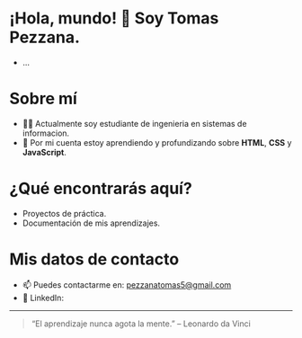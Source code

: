 # ¡Hola, mundo! 👋 Soy Tomas Pezzana. 
- ... 

# Sobre mí
- 🧑‍💻 Actualmente soy estudiante de ingenieria en sistemas de informacion.
- 🌱 Por mi cuenta estoy aprendiendo y profundizando sobre **HTML**, **CSS** y **JavaScript**.

# ¿Qué encontrarás aquí?
- Proyectos de práctica.
- Documentación de mis aprendizajes.

# Mis datos de contacto
- 📫 Puedes contactarme en: pezzanatomas5@gmail.com
- 💼 LinkedIn:  

---

> “El aprendizaje nunca agota la mente.” – Leonardo da Vinci
